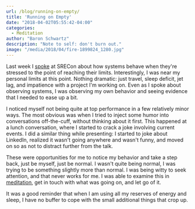 ```yaml
---
url: /blog/running-on-empty/
title: 'Running on Empty'
date: "2018-04-02T05:55:42-04:00"
categories:
  - Meditation
author: "Baron Schwartz"
description: "Note to self: don't burn out."
image: "/media/2018/04/fire-1899824_1280.jpg"
---
```


Last week I [spoke](/talks/) at SRECon about how systems behave when they're
stressed to the point of reaching their limits. Interestingly, I was near my
personal limits at this point. Nothing dramatic: just travel, sleep deficit, jet
lag, and impatience with a project I'm working on.  Even as I spoke about
observing systems, I was observing my own behavior and seeing evidence that I
needed to ease up a bit.

<!--more-->

I noticed myself not being quite at top performance in a few relatively minor
ways. The most obvious was when I tried to inject some humor into conversations
off-the-cuff, without thinking about it first. This happened at a lunch
conversation, where I started to crack a joke involving current events. I did a
similar thing while presenting: I started to joke about LinkedIn, realized it
wasn't going anywhere and wasn't funny, and moved on so as not to distract
further from the talk.

These were opportunities for me to notice my behavior and take a step back, just
be myself, just be normal. I wasn't quite being normal, I was trying to be
something slightly more than normal. I was being witty to seek attention, and
that never works for me. I was able to examine this in
[meditation](/blog/how-i-meditate/), get in touch with what was going on, and
let go of it.

It was a good reminder that when I am using all my reserves of energy and sleep,
I have no buffer to cope with the small additional things that crop up. 
